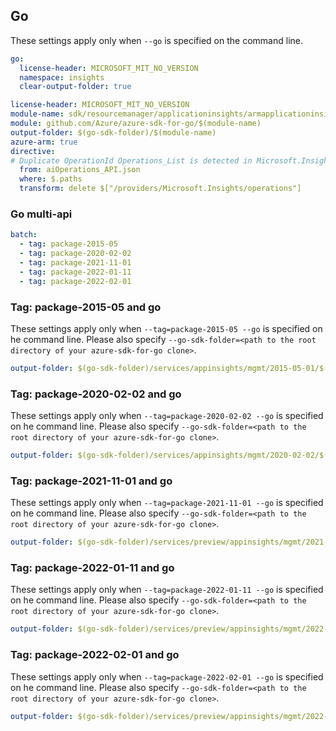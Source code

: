 ## Go

These settings apply only when `--go` is specified on the command line.

``` yaml $(go) && !$(track2)
go:
  license-header: MICROSOFT_MIT_NO_VERSION
  namespace: insights
  clear-output-folder: true
```

```yaml $(go) && $(track2)
license-header: MICROSOFT_MIT_NO_VERSION
module-name: sdk/resourcemanager/applicationinsights/armapplicationinsights
module: github.com/Azure/azure-sdk-for-go/$(module-name)
output-folder: $(go-sdk-folder)/$(module-name)
azure-arm: true
directive:
# Duplicate OperationId Operations_List is detected in Microsoft.Insights/stable/2015-05-01/aiOperations_API.json and Microsoft.Insights/preview/2020-06-02-preview/livetoken_API.json
  from: aiOperations_API.json
  where: $.paths
  transform: delete $["/providers/Microsoft.Insights/operations"]
```

### Go multi-api

``` yaml $(go) && $(multiapi)
batch:
  - tag: package-2015-05
  - tag: package-2020-02-02
  - tag: package-2021-11-01
  - tag: package-2022-01-11
  - tag: package-2022-02-01
```

### Tag: package-2015-05 and go

These settings apply only when `--tag=package-2015-05 --go` is specified on he command line.
Please also specify `--go-sdk-folder=<path to the root directory of your azure-sdk-for-go clone>`.

``` yaml $(tag) == 'package-2015-05' && $(go)
output-folder: $(go-sdk-folder)/services/appinsights/mgmt/2015-05-01/$(namespace)
```

### Tag: package-2020-02-02 and go

These settings apply only when `--tag=package-2020-02-02 --go` is specified on he command line.
Please also specify `--go-sdk-folder=<path to the root directory of your azure-sdk-for-go clone>`.

``` yaml $(tag) == 'package-2020-02-02' && $(go)
output-folder: $(go-sdk-folder)/services/appinsights/mgmt/2020-02-02/$(namespace)
```

### Tag: package-2021-11-01 and go

These settings apply only when `--tag=package-2021-11-01 --go` is specified on he command line.
Please also specify `--go-sdk-folder=<path to the root directory of your azure-sdk-for-go clone>`.

``` yaml $(tag) == 'package-2021-11-01' && $(go)
output-folder: $(go-sdk-folder)/services/preview/appinsights/mgmt/2021-11-01-preview/$(namespace)
```

### Tag: package-2022-01-11 and go

These settings apply only when `--tag=package-2022-01-11 --go` is specified on he command line.
Please also specify `--go-sdk-folder=<path to the root directory of your azure-sdk-for-go clone>`.

``` yaml $(tag) == 'package-2022-01-11' && $(go)
output-folder: $(go-sdk-folder)/services/preview/appinsights/mgmt/2022-01-11-preview/$(namespace)
```

### Tag: package-2022-02-01 and go

These settings apply only when `--tag=package-2022-02-01 --go` is specified on he command line.
Please also specify `--go-sdk-folder=<path to the root directory of your azure-sdk-for-go clone>`.

``` yaml $(tag) == 'package-2022-02-01' && $(go)
output-folder: $(go-sdk-folder)/services/preview/appinsights/mgmt/2022-02-01-preview/$(namespace)
```